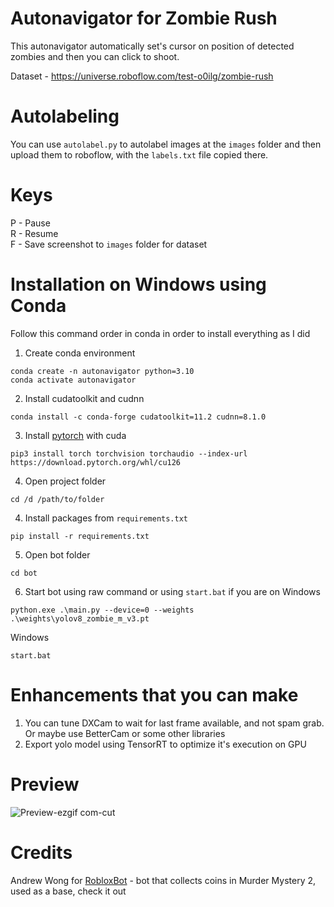 # Autonavigator for Zombie Rush

This autonavigator automatically set's cursor on position of detected zombies and then you can click to shoot.

Dataset - https://universe.roboflow.com/test-o0ilg/zombie-rush

# Autolabeling
You can use `autolabel.py` to autolabel images at the `images` folder and then upload them to roboflow, with the `labels.txt` file copied there.

# Keys
P - Pause\
R - Resume\
F - Save screenshot to `images` folder for dataset

# Installation on Windows using Conda
Follow this command order in conda in order to install everything as I did
1) Create conda environment
```
conda create -n autonavigator python=3.10
conda activate autonavigator
```
2) Install cudatoolkit and cudnn
```
conda install -c conda-forge cudatoolkit=11.2 cudnn=8.1.0
```
3) Install [pytorch](https://pytorch.org/get-started/locally/) with cuda
```
pip3 install torch torchvision torchaudio --index-url https://download.pytorch.org/whl/cu126
```
4) Open project folder
```
cd /d /path/to/folder
```
4) Install packages from `requirements.txt`
```
pip install -r requirements.txt
```
5) Open bot folder
```
cd bot
```
6) Start bot using raw command or using `start.bat` if you are on Windows
```
python.exe .\main.py --device=0 --weights .\weights\yolov8_zombie_m_v3.pt
```
  Windows
```
start.bat
```

# Enhancements that you can make
1) You can tune DXCam to wait for last frame available, and not spam grab. Or maybe use BetterCam or some other libraries
2) Export yolo model using TensorRT to optimize it's execution on GPU

# Preview
![Preview-ezgif com-cut](https://github.com/user-attachments/assets/5745341b-e7fb-448e-ba9f-a289b229d475)

# Credits
Andrew Wong for [RobloxBot](https://github.com/andrewssdd/RobloxBot) - bot that collects coins in Murder Mystery 2, used as a base, check it out
